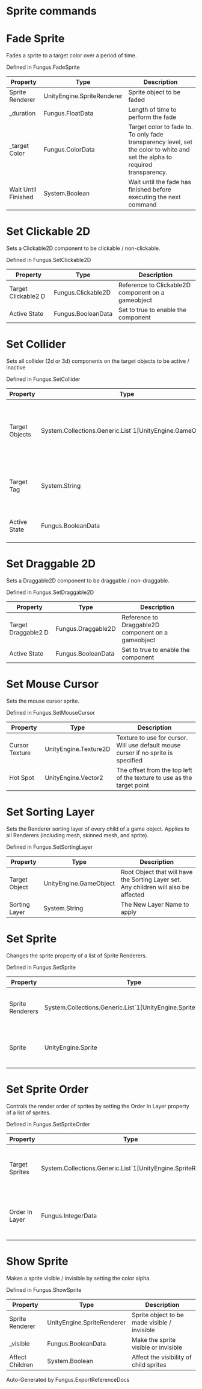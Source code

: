 # Sprite commands

# Fade Sprite
Fades a sprite to a target color over a period of time.

Defined in Fungus.FadeSprite

Property | Type | Description
 --- | --- | ---
Sprite Renderer | UnityEngine.SpriteRenderer | Sprite object to be faded
_duration | Fungus.FloatData | Length of time to perform the fade
_target Color | Fungus.ColorData | Target color to fade to. To only fade transparency level, set the color to white and set the alpha to required transparency.
Wait Until Finished | System.Boolean | Wait until the fade has finished before executing the next command

# Set Clickable 2D
Sets a Clickable2D component to be clickable / non-clickable.

Defined in Fungus.SetClickable2D

Property | Type | Description
 --- | --- | ---
Target Clickable2 D | Fungus.Clickable2D | Reference to Clickable2D component on a gameobject
Active State | Fungus.BooleanData | Set to true to enable the component

# Set Collider
Sets all collider (2d or 3d) components on the target objects to be active / inactive

Defined in Fungus.SetCollider

Property | Type | Description
 --- | --- | ---
Target Objects | System.Collections.Generic.List`1[UnityEngine.GameObject] | A list of gameobjects containing collider components to be set active / inactive
Target Tag | System.String | All objects with this tag will have their collider set active / inactive
Active State | Fungus.BooleanData | Set to true to enable the collider components

# Set Draggable 2D
Sets a Draggable2D component to be draggable / non-draggable.

Defined in Fungus.SetDraggable2D

Property | Type | Description
 --- | --- | ---
Target Draggable2 D | Fungus.Draggable2D | Reference to Draggable2D component on a gameobject
Active State | Fungus.BooleanData | Set to true to enable the component

# Set Mouse Cursor
Sets the mouse cursor sprite.

Defined in Fungus.SetMouseCursor

Property | Type | Description
 --- | --- | ---
Cursor Texture | UnityEngine.Texture2D | Texture to use for cursor. Will use default mouse cursor if no sprite is specified
Hot Spot | UnityEngine.Vector2 | The offset from the top left of the texture to use as the target point

# Set Sorting Layer
Sets the Renderer sorting layer of every child of a game object. Applies to all Renderers (including mesh, skinned mesh, and sprite).

Defined in Fungus.SetSortingLayer

Property | Type | Description
 --- | --- | ---
Target Object | UnityEngine.GameObject | Root Object that will have the Sorting Layer set. Any children will also be affected
Sorting Layer | System.String | The New Layer Name to apply

# Set Sprite
Changes the sprite property of a list of Sprite Renderers.

Defined in Fungus.SetSprite

Property | Type | Description
 --- | --- | ---
Sprite Renderers | System.Collections.Generic.List`1[UnityEngine.SpriteRenderer] | List of sprites to set the sprite property on
Sprite | UnityEngine.Sprite | The sprite set on the target sprite renderers

# Set Sprite Order
Controls the render order of sprites by setting the Order In Layer property of a list of sprites.

Defined in Fungus.SetSpriteOrder

Property | Type | Description
 --- | --- | ---
Target Sprites | System.Collections.Generic.List`1[UnityEngine.SpriteRenderer] | List of sprites to set the order in layer property on
Order In Layer | Fungus.IntegerData | The order in layer value to set on the target sprites

# Show Sprite
Makes a sprite visible / invisible by setting the color alpha.

Defined in Fungus.ShowSprite

Property | Type | Description
 --- | --- | ---
Sprite Renderer | UnityEngine.SpriteRenderer | Sprite object to be made visible / invisible
_visible | Fungus.BooleanData | Make the sprite visible or invisible
Affect Children | System.Boolean | Affect the visibility of child sprites

Auto-Generated by Fungus.ExportReferenceDocs
